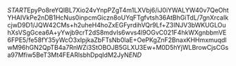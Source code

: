 $START$EpyPo8reYQIBL7Xio24vYnpPZgT4m1LXVbj6/iJ0iYWALYW40v7QeOhtYHAIVkPe2nDB1HcNus0inpcmGiczn8oUYqFTgfvtsh36AtBhGiTdL/7gnXrcaIkcjwD9D1/JQW42CMs+h2uheH4hoZxEGFyrdihVQr9Lf+Z3INJV3bWKUGLOuhXsVSgGcea6A+yYwjb9crT2dS8mdvIs6wvs4l9OGvC021F4hkWXgnbbmVE6FPE5/fe58fY35yWcO3xIpjkaZbFTsNb0laE+OePKgZnF2BnaxKHHmxmuqdlwM96hGN2QpTB4a7RnWZi3StOBOJB5GLXU3Ew+M0D5hYjWLBrowCjsCGsa97Mfiw5BeT3Mt4FEARlsbhDpqIdM2JyN$END$